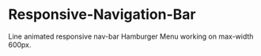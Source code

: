 # Responsive-Navigation-Bar
Line animated responsive nav-bar
Hamburger Menu working on max-width 600px.
